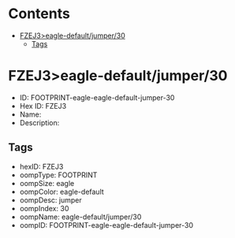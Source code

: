 



Contents
========

* [FZEJ3>eagle-default/jumper/30](#fzej3eagle-defaultjumper30)
	* [Tags](#tags)

# FZEJ3>eagle-default/jumper/30

- ID: FOOTPRINT-eagle-eagle-default-jumper-30
- Hex ID: FZEJ3
- Name: 
- Description: 

## Tags

- hexID: FZEJ3
- oompType: FOOTPRINT
- oompSize: eagle
- oompColor: eagle-default
- oompDesc: jumper
- oompIndex: 30
- oompName: eagle-default/jumper/30
- oompID: FOOTPRINT-eagle-eagle-default-jumper-30
